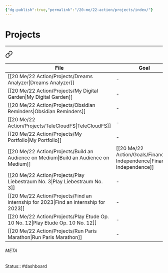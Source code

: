```yaml
---
{"dg-publish":true,"permalink":"/20-me/22-action/projects/index/"}
---
```


# Projects
---

<div class="transclusion internal-embed is-loaded"><a class="markdown-embed-link" href="/20-me/22-action/alignment/#9a6675" aria-label="Open link"><svg xmlns="http://www.w3.org/2000/svg" width="24" height="24" viewBox="0 0 24 24" fill="none" stroke="currentColor" stroke-width="2" stroke-linecap="round" stroke-linejoin="round" class="svg-icon lucide-link"><path d="M10 13a5 5 0 0 0 7.54.54l3-3a5 5 0 0 0-7.07-7.07l-1.72 1.71"></path><path d="M14 11a5 5 0 0 0-7.54-.54l-3 3a5 5 0 0 0 7.07 7.07l1.71-1.71"></path></svg></a><div class="markdown-embed">



| File                                                                                     | Goal                                                                        | Deadline          |
| ---------------------------------------------------------------------------------------- | --------------------------------------------------------------------------- | ----------------- |
| [[20 Me/22 Action/Projects/Dreams Analyzer\|Dreams Analyzer]]                         | \-                                                                          | \-                |
| [[20 Me/22 Action/Projects/My Digital Garden\|My Digital Garden]]                     | \-                                                                          | \-                |
| [[20 Me/22 Action/Projects/Obsidian Reminders\|Obsidian Reminders]]                   | \-                                                                          | \-                |
| [[20 Me/22 Action/Projects/TeleCloudFS\|TeleCloudFS]]                                 | \-                                                                          | \-                |
| [[20 Me/22 Action/Projects/My Portfolio\|My Portfolio]]                               | \-                                                                          | \-                |
| [[20 Me/22 Action/Projects/Build an Audience on Medium\|Build an Audience on Medium]] | [[20 Me/22 Action/Goals/Financial Independence\|Financial Independence]] | \-                |
| [[20 Me/22 Action/Projects/Play Liebestraum No. 3\|Play Liebestraum No. 3]]           | \-                                                                          | February 01, 2023 |
| [[20 Me/22 Action/Projects/Find an internship for 2023\|Find an internship for 2023]] | \-                                                                          | March 01, 2023    |
| [[20 Me/22 Action/Projects/Play Etude Op. 10 No. 12\|Play Etude Op. 10 No. 12]]       | \-                                                                          | April 01, 2023    |
| [[20 Me/22 Action/Projects/Run Paris Marathon\|Run Paris Marathon]]                   | \-                                                                          | April 01, 2023    |


</div></div>





###### META
Status:: #dashboard 